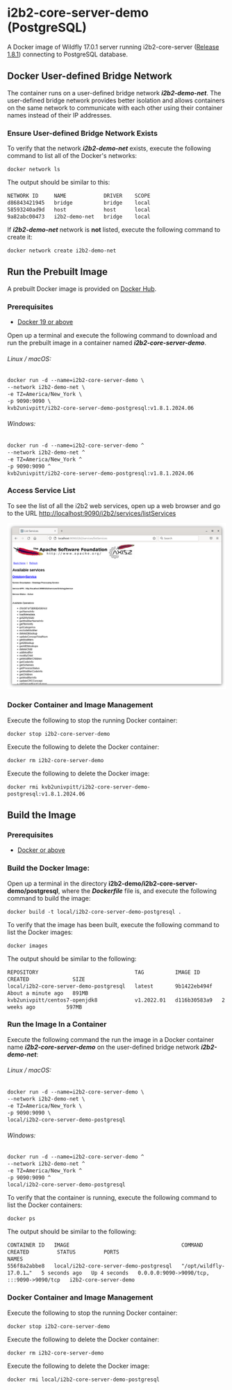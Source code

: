 # i2b2-core-server-demo (PostgreSQL)

A Docker image of Wildfly 17.0.1 server running i2b2-core-server ([Release 1.8.1](https://github.com/i2b2/i2b2-core-server/releases/tag/v1.8.1.0001)) connecting to PostgreSQL database.

## Docker User-defined Bridge Network

The container runs on a user-defined bridge network ***i2b2-demo-net***.  The user-defined bridge network provides better isolation and allows containers on the same network to communicate with each other using their container names instead of their IP addresses.

### Ensure User-defined Bridge Network Exists

To verify that the network ***i2b2-demo-net*** exists, execute the following command to list all of the Docker's networks:

```
docker network ls
```

The output should be similar to this:

```
NETWORK ID     NAME            DRIVER    SCOPE
d86843421945   bridge          bridge    local
58593240ad9d   host            host      local
9a82abc00473   i2b2-demo-net   bridge    local
```

If ***i2b2-demo-net*** network is **not** listed, execute the following command to create it:

```
docker network create i2b2-demo-net
```

## Run the Prebuilt Image

A prebuilt Docker image is provided on [Docker Hub](https://hub.docker.com/r/kvb2univpitt/i2b2-core-server-demo-postgresql).

### Prerequisites

- [Docker 19 or above](https://docs.docker.com/get-docker/)

Open up a terminal and execute the following command to download and run the prebuilt image in a container named ***i2b2-core-server-demo***.

###### Linux / macOS:

```
docker run -d --name=i2b2-core-server-demo \
--network i2b2-demo-net \
-e TZ=America/New_York \
-p 9090:9090 \
kvb2univpitt/i2b2-core-server-demo-postgresql:v1.8.1.2024.06
```

###### Windows:

```
docker run -d --name=i2b2-core-server-demo ^
--network i2b2-demo-net ^
-e TZ=America/New_York ^
-p 9090:9090 ^
kvb2univpitt/i2b2-core-server-demo-postgresql:v1.8.1.2024.06
```

### Access Service List

To see the list of all the i2b2 web services, open up a web browser and go to the URL [http://localhost:9090/i2b2/services/listServices](http://localhost:9090/i2b2/services/listServices)

![i2b2 core services](../../img/i2b2-core-service-list.png)

### Docker Container and Image Management

Execute the following to stop the running Docker container:

```
docker stop i2b2-core-server-demo
```

Execute the following to delete the Docker container:

```
docker rm i2b2-core-server-demo
```

Execute the following to delete the Docker image:

```
docker rmi kvb2univpitt/i2b2-core-server-demo-postgresql:v1.8.1.2024.06
```

## Build the Image

### Prerequisites

- [Docker or above](https://docs.docker.com/get-docker/)

### Build the Docker Image:

Open up a terminal in the directory **i2b2-demo/i2b2-core-server-demo/postgresql**, where the ***Dockerfile*** file is, and execute the following command to build the image:

```
docker build -t local/i2b2-core-server-demo-postgresql .
```

To verify that the image has been built, execute the following command to list the Docker images:

```
docker images
```

The output should be similar to the following:

```
REPOSITORY                               TAG          IMAGE ID       CREATED              SIZE
local/i2b2-core-server-demo-postgresql   latest       9b1422eb494f   About a minute ago   891MB
kvb2univpitt/centos7-openjdk8            v1.2022.01   d116b30583a9   2 weeks ago          597MB
```

### Run the Image In a Container

Execute the following command the run the image in a Docker container name ***i2b2-core-server-demo*** on the user-defined bridge network ***i2b2-demo-net***:

###### Linux / macOS:

```
docker run -d --name=i2b2-core-server-demo \
--network i2b2-demo-net \
-e TZ=America/New_York \
-p 9090:9090 \
local/i2b2-core-server-demo-postgresql
```

###### Windows:

```
docker run -d --name=i2b2-core-server-demo ^
--network i2b2-demo-net ^
-e TZ=America/New_York ^
-p 9090:9090 ^
local/i2b2-core-server-demo-postgresql
```

To verify that the container is running, execute the following command to list the Docker containers:

```
docker ps
```

The output should be similar to the following:

```
CONTAINER ID   IMAGE                                    COMMAND                  CREATED         STATUS         PORTS                                       NAMES
556f8a2abbe8   local/i2b2-core-server-demo-postgresql   "/opt/wildfly-17.0.1…"   5 seconds ago   Up 4 seconds   0.0.0.0:9090->9090/tcp, :::9090->9090/tcp   i2b2-core-server-demo
```

### Docker Container and Image Management

Execute the following to stop the running Docker container:

```
docker stop i2b2-core-server-demo
```

Execute the following to delete the Docker container:

```
docker rm i2b2-core-server-demo
```

Execute the following to delete the Docker image:

```
docker rmi local/i2b2-core-server-demo-postgresql
```
